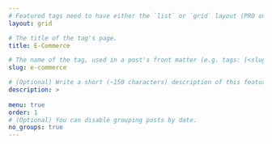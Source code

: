 ```yaml
---
# Featured tags need to have either the `list` or `grid` layout (PRO only).
layout: grid

# The title of the tag's page.
title: E-Commerce

# The name of the tag, used in a post's front matter (e.g. tags: [<slug>]).
slug: e-commerce

# (Optional) Write a short (~150 characters) description of this featured tag.
description: >
 
menu: true
order: 1
# (Optional) You can disable grouping posts by date.
no_groups: true
---
```

